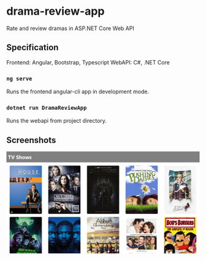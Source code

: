 # drama-review-app
Rate and review dramas in ASP.NET Core Web API 


## Specification
Frontend: Angular, Bootstrap, Typescript
WebAPI: C#, .NET Core

### `ng serve`

Runs the frontend angular-cli app in development mode. 

### `dotnet run DramaReviewApp`

Runs the webapi from project directory. 

## Screenshots
![Alt text](https://github.com/jenzhng/drama-review-app/blob/master/drama-review-app-demo.png)
